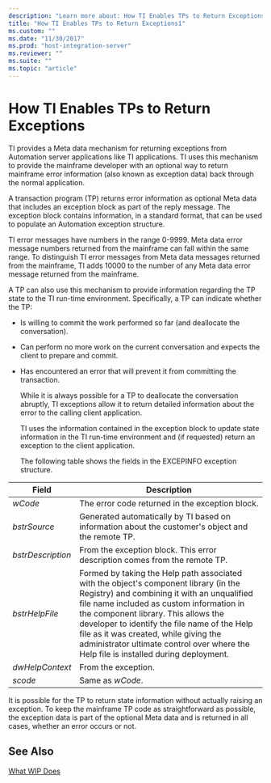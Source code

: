 ```yaml
---
description: "Learn more about: How TI Enables TPs to Return Exceptions"
title: "How TI Enables TPs to Return Exceptions1"
ms.custom: ""
ms.date: "11/30/2017"
ms.prod: "host-integration-server"
ms.reviewer: ""
ms.suite: ""
ms.topic: "article"
---
```

# How TI Enables TPs to Return Exceptions
TI provides a Meta data mechanism for returning exceptions from Automation server applications like TI applications. TI uses this mechanism to provide the mainframe developer with an optional way to return mainframe error information (also known as exception data) back through the normal application.  
  
 A transaction program (TP) returns error information as optional Meta data that includes an exception block as part of the reply message. The exception block contains information, in a standard format, that can be used to populate an Automation exception structure.  
  
 TI error messages have numbers in the range 0-9999. Meta data error message numbers returned from the mainframe can fall within the same range. To distinguish TI error messages from Meta data messages returned from the mainframe, TI adds 10000 to the number of any Meta data error message returned from the mainframe.  
  
 A TP can also use this mechanism to provide information regarding the TP state to the TI run-time environment. Specifically, a TP can indicate whether the TP:  
  
- Is willing to commit the work performed so far (and deallocate the conversation).  
  
- Can perform no more work on the current conversation and expects the client to prepare and commit.  
  
- Has encountered an error that will prevent it from committing the transaction.  
  
  While it is always possible for a TP to deallocate the conversation abruptly, TI exceptions allow it to return detailed information about the error to the calling client application.  
  
  TI uses the information contained in the exception block to update state information in the TI run-time environment and (if requested) return an exception to the client application.  
  
  The following table shows the fields in the EXCEPINFO exception structure.  
  
|Field|Description|  
|-----------|-----------------|  
|*wCode*|The error code returned in the exception block.|  
|*bstrSource*|Generated automatically by TI based on information about the customer's object and the remote TP.|  
|*bstrDescription*|From the exception block. This error description comes from the remote TP.|  
|*bstrHelpFile*|Formed by taking the Help path associated with the object's component library (in the Registry) and combining it with an unqualified file name included as custom information in the component library. This allows the developer to identify the file name of the Help file as it was created, while giving the administrator ultimate control over where the Help file is installed during deployment.|  
|*dwHelpContext*|From the exception.|  
|*scode*|Same as *wCode*.|  
  
 It is possible for the TP to return state information without actually raising an exception. To keep the mainframe TP code as straightforward as possible, the exception data is part of the optional Meta data and is returned in all cases, whether an error occurs or not.  
  
## See Also  
 [What WIP Does](../core/what-wip-does1.md)
